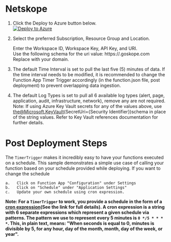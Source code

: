 # Netskope

1.	Click the Deploy to Azure button below.  
[![Deploy to Azure](https://aka.ms/deploytoazurebutton)](https://portal.azure.com/#create/Microsoft.Template/uri/https%3A%2F%2Fraw.githubusercontent.com%2Fsreedharande%2FNetskope%2Fmaster%2FNetskope%2Fazuredeploy_Netskope_API_FunctionApp.json%3Ftoken%3DAFM6V37RIMZPYKUE3ZFBT33A7H5KA)

2.	Select the preferred Subscription, Resource Group and Location.  

	Enter the Workspace ID, Workspace Key, API Key, and URI.  
	Use the following schema for the uri value: https://<Tenant Name>.goskope.com Replace <Tenant Name> with your domain.  
3.	The default Time Interval is set to pull the last five (5) minutes of data. If the time interval needs to be modified, it is recommended to change the Function App Timer Trigger accordingly (in the function.json file, post deployment) to prevent overlapping data ingestion.  

4.	The default Log Types is set to pull all 6 available log types (alert, page, application, audit, infrastructure, network), remove any are not required.  
	Note: If using Azure Key Vault secrets for any of the values above, use the@Microsoft.KeyVault(SecretUri={Security Identifier})schema in place of the string values. Refer to Key Vault references documentation for further details.  

# Post Deployment Steps
The `TimerTrigger` makes it incredibly easy to have your functions executed on a schedule. This sample demonstrates a simple use case of calling your function based on your schedule provided while deploying. If you want to change
   the schedule 
   ```
   a.	Click on Function App "Configuration" under Settings 
   b.	Click on "Schedule" under "Application Settings"
   c.	Update your own schedule using cron expression.
   ```
   **Note: For a `TimerTrigger` to work, you provide a schedule in the form of a [cron expression](https://en.wikipedia.org/wiki/Cron#CRON_expression)(See the link for full details). A cron expression is a string with 6 separate expressions which represent a given schedule via patterns. The pattern we use to represent every 5 minutes is `0 */5 * * * *`. This, in plain text, means: "When seconds is equal to 0, minutes is divisible by 5, for any hour, day of the month, month, day of the week, or year".**